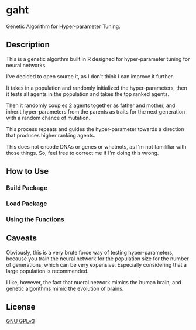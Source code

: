 # gaht
Genetic Algorithm for Hyper-parameter Tuning.

## Description
This is a genetic algorthm built in R designed for hyper-parameter tuning for neural networks.

I've decided to open source it, as I don't think I can improve it further.

It takes in a population and randomly initialized the hyper-parameters, then it tests all agents in the population and takes the top ranked agents.

Then it randomly couples 2 agents together as father and mother, and inherit hyper-parameters from the parents as traits for the next generation with a random chance of mutation.

This process repeats and guides the hyper-parameter towards a direction that produces higher ranking agents.

This does not encode DNAs or genes or whatnots, as I'm not famililiar with those things. So, feel free to correct me if I'm doing this wrong.

## How to Use
### Build Package

### Load Package

### Using the Functions


## Caveats
Obviously, this is a very brute force way of testing hyper-parameters, because you train the neural network for the population size  for the number of generations, which can be very expensive. Especially considering that a large population is recommended.

I like, however, the fact that nueral network mimics the human brain, and genetic algorithms mimic the evolution of brains.

## License
[GNU GPLv3](https://choosealicense.com/licenses/gpl-3.0/)
